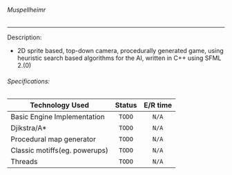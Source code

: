 ###### Muspellheimr
--------------
Description:
- 2D sprite based, top-down camera, procedurally generated game, using heuristic search based algorithms for the AI, written in C++ using SFML 2.(0)

###### Specifications:

| Technology Used    | Status           | E/R time  |
| ------------- |:-------------:|:-----:|
| Basic Engine Implementation  | `TODO` | `N/A` |
| Djikstra/A*      | `TODO` | `N/A` |
| Procedural map generator | `TODO`      | `N/A` |
| Classic motiffs(eg. powerups) | `TODO` | `N/A` |
| Threads | `TODO` | `N/A` |
